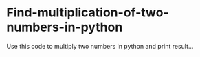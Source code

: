 # Find-multiplication-of-two-numbers-in-python
Use this code to multiply two numbers in python and print result...
